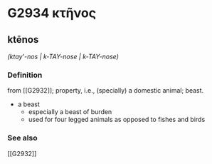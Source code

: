 # G2934 κτῆνος

## ktēnos

_(ktay'-nos | k-TAY-nose | k-TAY-nose)_

### Definition

from [[G2932]]; property, i.e., (specially) a domestic animal; beast.

- a beast
  - especially a beast of burden
  - used for four legged animals as opposed to fishes and birds

### See also

[[G2932]]

